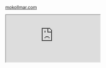 <a href="https://mokollmar.com" align=center>mokollmar.com</a>

<iframe src="https://mokollmar.com" allowfullscreen></iframe>
